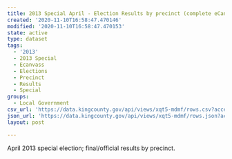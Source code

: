 ```yaml
---
title: 2013 Special April - Election Results by precinct (complete eCanvass dataset)
created: '2020-11-10T16:58:47.470146'
modified: '2020-11-10T16:58:47.470153'
state: active
type: dataset
tags:
  - '2013'
  - 2013 Special
  - Ecanvass
  - Elections
  - Precinct
  - Results
  - Special
groups:
  - Local Government
csv_url: 'https://data.kingcounty.gov/api/views/xqt5-mdmf/rows.csv?accessType=DOWNLOAD'
json_url: 'https://data.kingcounty.gov/api/views/xqt5-mdmf/rows.json?accessType=DOWNLOAD'
layout: post

---
```

April 2013 special election; final/official results by precinct.
